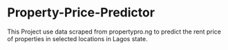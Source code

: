 # Property-Price-Predictor
This Project use data scraped from propertypro.ng to predict the rent price of properties in selected locations in Lagos state.
